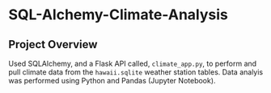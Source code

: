# SQL-Alchemy-Climate-Analysis
## Project Overview
Used SQLAlchemy, and a Flask API called, `climate_app.py`, to perform and pull climate data from the `hawaii.sqlite` weather station tables. Data analyis was performed using Python and Pandas (Jupyter Notebook).
